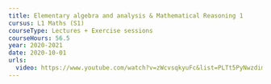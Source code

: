 ```yaml
---
title: Elementary algebra and analysis & Mathematical Reasoning 1
cursus: L1 Maths (S1)
courseType: Lectures + Exercise sessions
courseHours: 56.5
year: 2020-2021
date: 2020-10-01
urls:
  video: https://www.youtube.com/watch?v=zWcvsqkyuFc&list=PLTt5PyNwzdimZnxXcAy-fiPCsLGPgeQ4F
---
```

